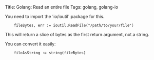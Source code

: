 Title: Golang: Read an entire file
Tags: golang, golang-io

You need to import the 'io/ioutil' package for this.

		fileBytes, err := ioutil.ReadFile("/path/to/your/file")

This will return a slice of bytes as the first return argument, not a string.

You can convert it easily: 

		fileAsString := string(fileBytes)
